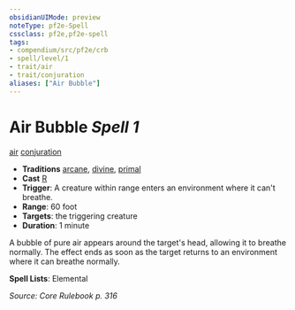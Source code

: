 ```yaml
---
obsidianUIMode: preview
noteType: pf2e-Spell
cssclass: pf2e,pf2e-spell
tags:
- compendium/src/pf2e/crb
- spell/level/1
- trait/air
- trait/conjuration
aliases: ["Air Bubble"]
---
```

# Air Bubble *Spell 1*   
[air](rules/traits/air.md "Air Energy & Element Trait")  [conjuration](rules/traits/conjuration.md "Conjuration School Trait")  

- **Traditions** [arcane](rules/traits/arcane.md "Arcane Tradition Trait"), [divine](rules/traits/divine.md "Divine Tradition Trait"), [primal](rules/traits/primal.md "Primal Tradition Trait")
- **Cast** [R](rules/core-rulebook/chapter-9-playing-the-game.md#Actions "Reaction") 
- **Trigger**: A creature within range enters an environment where it can't breathe.
- **Range**: 60 foot
- **Targets**: the triggering creature
- **Duration**: 1 minute

A bubble of pure air appears around the target's head, allowing it to breathe normally. The effect ends as soon as the target returns to an environment where it can breathe normally.

**Spell Lists**: Elemental

*Source: Core Rulebook p. 316*